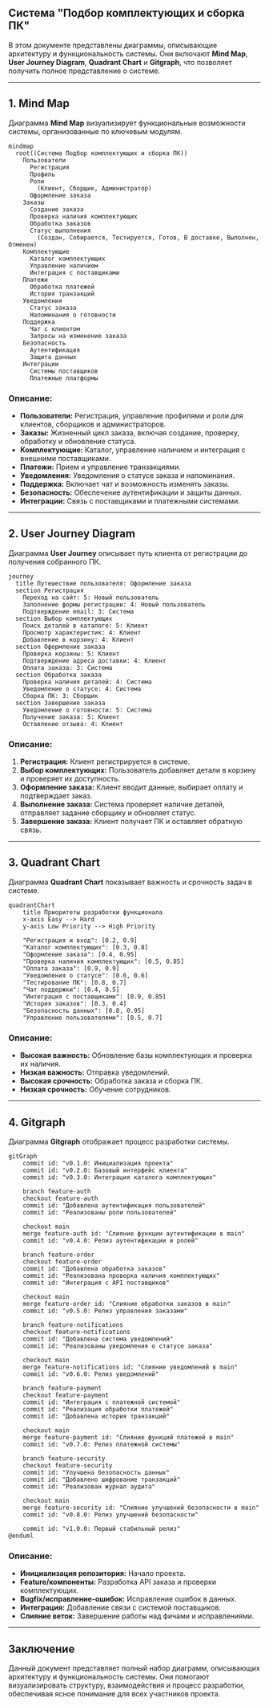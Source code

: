 ## Система "Подбор комплектующих и сборка ПК"

В этом документе представлены диаграммы, описывающие архитектуру и функциональность системы. Они включают **Mind Map**, **User Journey Diagram**, **Quadrant Chart** и **Gitgraph**, что позволяет получить полное представление о системе.

---

## 1. Mind Map

Диаграмма **Mind Map** визуализирует функциональные возможности системы, организованные по ключевым модулям.

```mermaid
mindmap
  root((Система Подбор комплектующих и сборка ПК))
    Пользователи
      Регистрация
      Профиль
      Роли 
        (Клиент, Сборщик, Администратор)
      Оформление заказа
    Заказы
      Создание заказа
      Проверка наличия комплектующих
      Обработка заказов
      Статус выполнения 
        (Создан, Собирается, Тестируется, Готов, В доставке, Выполнен, Отменен)
    Комплектующие
      Каталог комплектующих
      Управление наличием
      Интеграция с поставщиками
    Платежи
      Обработка платежей
      История транзакций
    Уведомления
      Статус заказа
      Напоминания о готовности
    Поддержка
      Чат с клиентом
      Запросы на изменение заказа
    Безопасность
      Аутентификация
      Защита данных
    Интеграции
      Системы поставщиков
      Платежные платформы
```

### Описание:
- **Пользователи:** Регистрация, управление профилями и роли для клиентов, сборщиков и администраторов.
- **Заказы:** Жизненный цикл заказа, включая создание, проверку, обработку и обновление статуса.
- **Комплектующие:** Каталог, управление наличием и интеграция с внешними поставщиками.
- **Платежи:** Прием и управление транзакциями.
- **Уведомления:** Уведомления о статусе заказа и напоминания.
- **Поддержка:** Включает чат и возможность изменять заказы.
- **Безопасность:** Обеспечение аутентификации и защиты данных.
- **Интеграции:** Связь с поставщиками и платежными системами.

---

## 2. User Journey Diagram

Диаграмма **User Journey** описывает путь клиента от регистрации до получения собранного ПК.

```mermaid
journey
  title Путешествие пользователя: Оформление заказа
  section Регистрация
    Переход на сайт: 5: Новый пользователь
    Заполнение формы регистрации: 4: Новый пользователь
    Подтверждение email: 3: Система
  section Выбор комплектующих
    Поиск деталей в каталоге: 5: Клиент
    Просмотр характеристик: 4: Клиент
    Добавление в корзину: 4: Клиент
  section Оформление заказа
    Проверка корзины: 5: Клиент
    Подтверждение адреса доставки: 4: Клиент
    Оплата заказа: 3: Система
  section Обработка заказа
    Проверка наличия деталей: 4: Система
    Уведомление о статусе: 4: Система
    Сборка ПК: 3: Сборщик
  section Завершение заказа
    Уведомление о готовности: 5: Система
    Получение заказа: 5: Клиент
    Оставление отзыва: 4: Клиент
```

### Описание:
1. **Регистрация:** Клиент регистрируется в системе.
2. **Выбор комплектующих:** Пользователь добавляет детали в корзину и проверяет их доступность.
3. **Оформление заказа:** Клиент вводит данные, выбирает оплату и подтверждает заказ.
4. **Выполнение заказа:** Система проверяет наличие деталей, отправляет задание сборщику и обновляет статус.
5. **Завершение заказа:** Клиент получает ПК и оставляет обратную связь.

---

## 3. Quadrant Chart

Диаграмма **Quadrant Chart** показывает важность и срочность задач в системе.

```mermaid
quadrantChart
    title Приоритеты разработки функционала
    x-axis Easy --> Hard
    y-axis Low Priority --> High Priority

    "Регистрация и вход": [0.2, 0.9]
    "Каталог комплектующих": [0.3, 0.8]
    "Оформление заказа": [0.4, 0.95]
    "Проверка наличия комплектующих": [0.5, 0.85]
    "Оплата заказа": [0.9, 0.9]
    "Уведомления о статусе": [0.6, 0.6]
    "Тестирование ПК": [0.8, 0.7]
    "Чат поддержки": [0.4, 0.5]
    "Интеграция с поставщиками": [0.9, 0.85]
    "История заказов": [0.3, 0.4]
    "Безопасность данных": [0.8, 0.95]
    "Управление пользователями": [0.5, 0.7]
```

### Описание:
- **Высокая важность:** Обновление базы комплектующих и проверка их наличия.
- **Низкая важность:** Отправка уведомлений.
- **Высокая срочность:** Обработка заказа и сборка ПК.
- **Низкая срочность:** Обучение сотрудников.

---

## 4. Gitgraph

Диаграмма **Gitgraph** отображает процесс разработки системы.

```mermaid
gitGraph
    commit id: "v0.1.0: Инициализация проекта"
    commit id: "v0.2.0: Базовый интерфейс клиента"
    commit id: "v0.3.0: Интеграция каталога комплектующих"

    branch feature-auth
    checkout feature-auth
    commit id: "Добавлена аутентификация пользователей"
    commit id: "Реализованы роли пользователей"

    checkout main
    merge feature-auth id: "Слияние функции аутентификации в main"
    commit id: "v0.4.0: Релиз аутентификации и ролей"

    branch feature-order
    checkout feature-order
    commit id: "Добавлена обработка заказов"
    commit id: "Реализована проверка наличия комплектующих"
    commit id: "Интеграция с API поставщиков"

    checkout main
    merge feature-order id: "Слияние обработки заказов в main"
    commit id: "v0.5.0: Релиз управления заказами"

    branch feature-notifications
    checkout feature-notifications
    commit id: "Добавлена система уведомлений"
    commit id: "Реализованы уведомления о статусе заказа"

    checkout main
    merge feature-notifications id: "Слияние уведомлений в main"
    commit id: "v0.6.0: Релиз уведомлений"

    branch feature-payment
    checkout feature-payment
    commit id: "Интеграция с платежной системой"
    commit id: "Реализация обработки платежей"
    commit id: "Добавлена история транзакций"

    checkout main
    merge feature-payment id: "Слияние функций платежей в main"
    commit id: "v0.7.0: Релиз платежной системы"

    branch feature-security
    checkout feature-security
    commit id: "Улучшена безопасность данных"
    commit id: "Добавлено шифрование транзакций"
    commit id: "Реализован журнал аудита"

    checkout main
    merge feature-security id: "Слияние улучшений безопасности в main"
    commit id: "v0.8.0: Релиз улучшений безопасности"

    commit id: "v1.0.0: Первый стабильный релиз"
@enduml
```

### Описание:
- **Инициализация репозитория:** Начало проекта.
- **Feature/компоненты:** Разработка API заказа и проверки комплектующих.
- **Bugfix/исправление-ошибок:** Исправление ошибок в данных.
- **Интеграция:** Добавление связи с системой поставщиков.
- **Слияние веток:** Завершение работы над фичами и исправлениями.

---

## Заключение

Данный документ представляет полный набор диаграмм, описывающих архитектуру и функциональность системы. Они помогают визуализировать структуру, взаимодействия и процесс разработки, обеспечивая ясное понимание для всех участников проекта.
